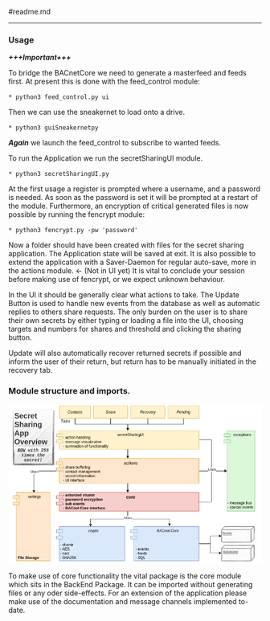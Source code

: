 #readme.md
_____
### Usage

***+++Important+++***

To bridge the BACnetCore we need to generate a masterfeed and feeds first.
At present this is done with the feed_control module:
```
* python3 feed_control.py ui
```
Then we can use the sneakernet to load onto a drive.
```
* python3 guiSneakernetpy
```
***Again*** we launch the feed_control to subscribe to wanted feeds.

To run the Application we run the secretSharingUI module. 
```
* python3 secretSharingUI.py
```
At the first usage a register is prompted where a username, and a password is needed.
As soon as the password is set it will be prompted at 
a restart of the module. Furthermore, an encryption of critical generated files is now possible
by running the fencrypt module: 
```
* python3 fencrypt.py -pw 'password'
```
Now a folder should have been created with files for the secret sharing application.
The Application state will be saved at exit. It is also possible to extend the application
with a Saver-Daemon for regular auto-save, more in the actions module. <- (Not in UI yet)
It is vital to conclude your session before making use of fencrypt, or we expect
unknown behaviour. 

In the UI it should be generally clear what actions to take. The Update Button is used to
handle new events from the database as well as automatic replies to others share requests.
The only burden on the user is to share their own secrets by either typing or loading a file into
the UI, choosing targets and numbers for shares and threshold and clicking the sharing button.

Update will also automatically recover returned secrets if possible and inform the user of their return,
but return has to be manually initiated in the recovery tab.



### Module structure and imports.
![](secret_sharing_uml.png)

To make use of core functionality the vital package is the core module which sits in the BackEnd Package.
It can be imported without generating files or any oder side-effects. For an extension of the application please
make use of the documentation and message channels implemented to-date. 